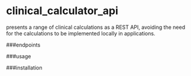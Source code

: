 # clinical_calculator_api

presents a range of clinical calculations as a REST API, avoiding the need for the calculations to be implemented locally in applications.

###endpoints

###usage

###installation
